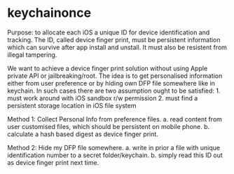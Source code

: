# keychainonce

Purpose: to allocate each iOS a unique ID for device identification and tracking. The ID, called device finger print, must be persistent information which can survive after app install and unstall. It must also be resistent from illegal tampering.

We want to achieve a device finger print solution without using Apple private API or jailbreaking/root. The idea is to get personalised information either from user preference or by hiding own DFP file somewhere like in keychain. In such cases there are two assumption ought to be satisfied:
      1. must work around with iOS sandbox r/w permission
      2. must find a persistent storage location in iOS file system

Method 1:  Collect Personal Info from preference files.
                  a. read content from user customised files, which should be persistent on mobile phone.
                  b. calculate a hash based digest as device finger print.

Method 2:  Hide my DFP file somewhere.
                  a. write in prior a file with unique identification number to a secret folder/keychain.
                  b. simply read this ID out as device finger print next time.
                

